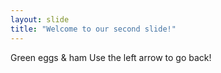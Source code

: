 ```yaml
---
layout: slide
title: "Welcome to our second slide!"
---
```

Green eggs & ham
Use the left arrow to go back!
